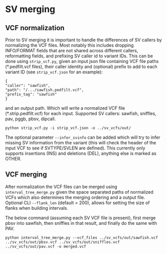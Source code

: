 # SV merging

## VCF normalization

Prior to SV merging it is important to handle the differences of SV callers by normalizing the VCF files. Most notably this includes dropping INFO/FORMAT fields that are not shared across different callers, reformatting fields, and prefixing SV caller id to variant IDs. This can be done using `strip_vcf.py`, given an input json file containing VCF file paths (*.pedfilt.vcf files), their caller identity and (optional) prefix to add to each variant ID (see `strip_vcf.json` for an example):

```
{
"caller": "sawfish",
"path": "/.../sawfish.pedfilt.vcf",
"prefix_tag": "sawfish"
}
```
and an output path. Which will write a normalized VCF file (*.strip.pedfilt.vcf) for each input. Supported SV callers: sawfish, sniffles, pav, pggb, pbsv, dipcall.

```
python strip_vcf.py -i strip_vcf.json -o ../sv_vcfs/out/
```

The optional parameter `--infer_svinfo` can be added which will try to infer missing SV information from the variant (this will check the header of the input VCF to see if SVTYPE/SVLEN are defined). This currently only supports insertions (INS) and deletions (DEL), anything else is marked as OTHER.

## VCF merging

After normalization the VCF files can be merged using `interval_tree_merge.py` given the space separated paths of normalized VCFs which also determines the merging ordering and a output file. Optional CLI `--flank_len` (default = 200), allows for setting the size of flanks when building intervals.

The below command (assuming each SV VCF file is present), first merge pbsv into sawfish, then sniffles in that result, and finally do the same with PAV.

```
python interval_tree_merge.py --vcf_files ../sv_vcfs/out/sawfish.vcf ../sv_vcfs/out/pbsv.vcf ../sv_vcfs/out/sniffles.vcf ../sv_vcfs/out/pav.vcf -o merged.vcf 
```